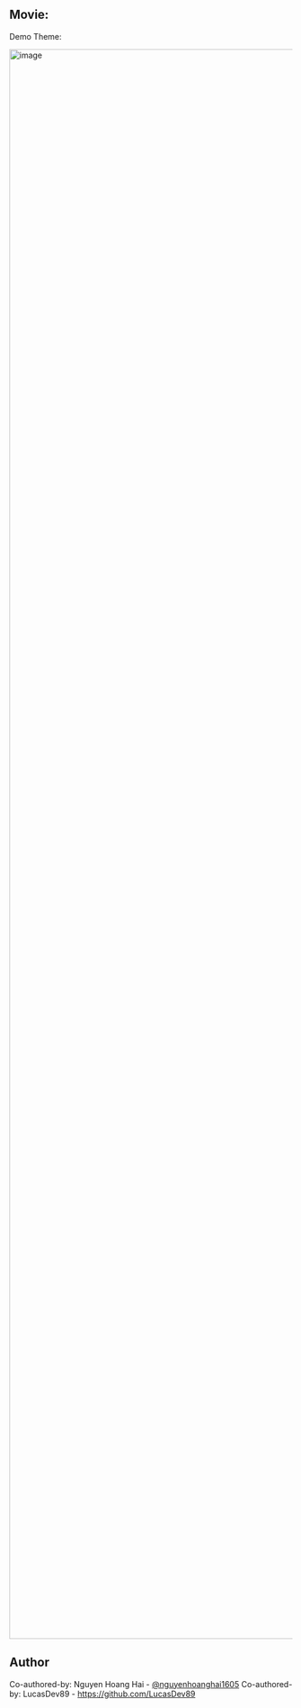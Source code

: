 ## Movie:

Demo Theme:

<img width="1888" height="2825" alt="image" src="https://github.com/user-attachments/assets/b2a2f03c-0282-4299-92ca-22584a001ba1" />

## Author
Co-authored-by: Nguyen Hoang Hai - [@nguyenhoanghai1605](https://github.com/nguyenhoanghai1605)
Co-authored-by: LucasDev89 - https://github.com/LucasDev89 
